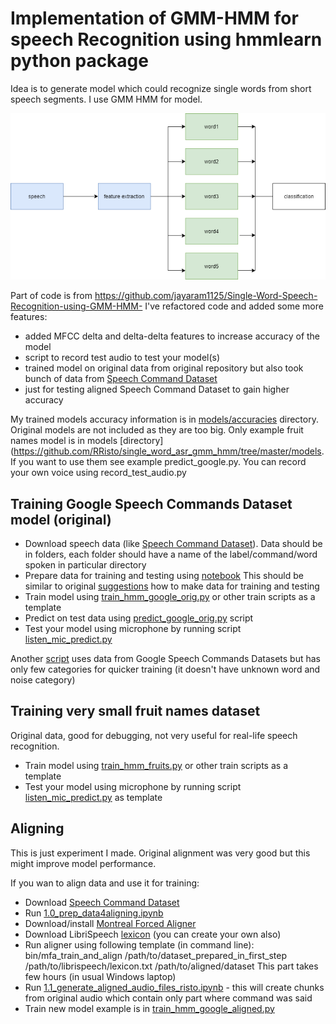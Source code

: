 # Implementation of GMM-HMM for speech Recognition using hmmlearn python package

Idea is to generate model which could recognize single words from short speech segments. 
I use GMM HMM for model.

![alt text](https://github.com/RRisto/single_word_asr_gmm_hmm/blob/master/images/model.png)

Part of code is from https://github.com/jayaram1125/Single-Word-Speech-Recognition-using-GMM-HMM- 
I've refactored code and added some more features:
 - added MFCC delta and delta-delta features to increase accuracy of the model
 - script to record test audio to test your model(s)
 - trained model on original data from original repository but also took bunch of data from 
 [Speech Command Dataset](https://www.kaggle.com/c/tensorflow-speech-recognition-challenge/data)  
 - just for testing aligned Speech Command Dataset to gain higher accuracy
 
My trained models accuracy information is in [models/accuracies](https://github.com/RRisto/single_word_asr_gmm_hmm/tree/master/models/accuracies)
 directory. Original models are not included as they are too big. Only example fruit names model is in models [directory](https://github.com/RRisto/single_word_asr_gmm_hmm/tree/master/models.
  If you want to use them see example predict_google.py. 
You can record your own voice using record_test_audio.py

## Training Google Speech Commands Dataset model (original)

- Download speech data (like [Speech Command Dataset](https://www.kaggle.com/c/tensorflow-speech-recognition-challenge/data)).
Data should be in folders, each folder should have a name of the label/command/word spoken
in particular directory
- Prepare data for training and testing using [notebook](https://github.com/RRisto/single_word_asr_gmm_hmm/blob/master/2.0_prep_google_experiment.ipynb) 
This should be similar to original [suggestions](https://arxiv.org/abs/1804.03209) how to make data for training and testing
- Train model using [train_hmm_google_orig.py](https://github.com/RRisto/single_word_asr_gmm_hmm/blob/master/train_hmm_google_orig.py) or other train scripts as a template
- Predict on test data using [predict_google_orig.py](https://github.com/RRisto/single_word_asr_gmm_hmm/blob/master/predict_google_orig.py) script
- Test your model using microphone by running script [listen_mic_predict.py](https://github.com/RRisto/single_word_asr_gmm_hmm/blob/master/listen_mic_predict.py)

Another [script](https://github.com/RRisto/single_word_asr_gmm_hmm/blob/master/train_hmm_google.py)  uses data from
 Google Speech Commands Datasets but has only few categories for quicker training (it doesn't have unknown word and noise category) 

## Training very small fruit names dataset

Original data, good for debugging, not very useful for real-life speech recognition.
- Train model using [train_hmm_fruits.py](https://github.com/RRisto/single_word_asr_gmm_hmm/blob/master/train_hmm_fruits.py) or other train scripts as a template
- Test your model using microphone by running script [listen_mic_predict.py](https://github.com/RRisto/single_word_asr_gmm_hmm/blob/master/listen_mic_predict.py) as template


## Aligning
This is just experiment I made. Original alignment was very good but this might improve model performance.

If you wan to align data and use it for training:
 - Download 
[Speech Command Dataset](https://www.kaggle.com/c/tensorflow-speech-recognition-challenge/data)
 - Run [1.0_prep_data4aligning.ipynb](https://github.com/RRisto/single_word_asr_gmm_hmm/blob/master/1.0_prep_data4aligning.ipynb)
 - Download/install [Montreal Forced Aligner](https://montreal-forced-aligner.readthedocs.io/en/latest/)
 - Download LibriSpeech [lexicon](https://montreal-forced-aligner.readthedocs.io/en/latest/) (you can create your own also)
 - Run aligner using following template (in command line): bin/mfa_train_and_align /path/to/dataset_prepared_in_first_step
  /path/to/librispeech/lexicon.txt /path/to/aligned/dataset This part takes few hours (in usual Windows laptop)
 - Run [1.1_generate_aligned_audio_files_risto.ipynb](https://github.com/RRisto/single_word_asr_gmm_hmm/blob/master/1.1_generate_aligned_audio_files_risto.ipynb) - this will create chunks from original audio which contain only 
 part where command was said
 - Train new model example is in [train_hmm_google_aligned.py](https://github.com/RRisto/single_word_asr_gmm_hmm/blob/master/train_hmm_google_aligned.py)
  
